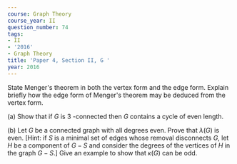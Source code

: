 ```yaml
---
course: Graph Theory
course_year: II
question_number: 74
tags:
- II
- '2016'
- Graph Theory
title: 'Paper 4, Section II, G '
year: 2016
---
```




State Menger's theorem in both the vertex form and the edge form. Explain briefly how the edge form of Menger's theorem may be deduced from the vertex form.

(a) Show that if $G$ is 3 -connected then $G$ contains a cycle of even length.

(b) Let $G$ be a connected graph with all degrees even. Prove that $\lambda(G)$ is even. [Hint: if $S$ is a minimal set of edges whose removal disconnects $G$, let $H$ be a component of $G-S$ and consider the degrees of the vertices of $H$ in the graph $G-S$.] Give an example to show that $\kappa(G)$ can be odd.